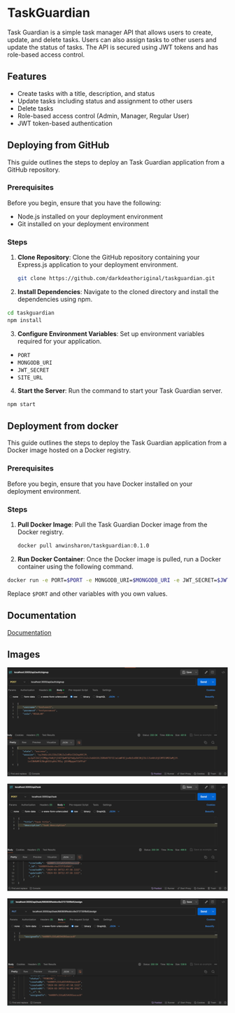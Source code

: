 
# TaskGuardian

Task Guardian is a simple task manager API that allows users to create, update, and delete tasks. Users can also assign tasks to other users and update the status of tasks. The API is secured using JWT tokens and has role-based access control.


## Features

- Create tasks with a title, description, and status
- Update tasks including status and assignment to other users
- Delete tasks
- Role-based access control (Admin, Manager, Regular User)
- JWT token-based authentication
## Deploying from GitHub

This guide outlines the steps to deploy an Task Guardian application from a GitHub repository.

### Prerequisites

Before you begin, ensure that you have the following:

- Node.js installed on your deployment environment
- Git installed on your deployment environment


### Steps

1. **Clone Repository**: Clone the GitHub repository containing your Express.js application to your deployment environment.

   ```bash
   git clone https://github.com/darkdeathoriginal/taskguardian.git
   ```

2. **Install Dependencies**: Navigate to the cloned directory and install the dependencies using npm.

```bash
cd taskguardian
npm install
```
3. **Configure Environment Variables**: Set up environment variables required for your application. 
- `PORT`
-  `MONGODB_URI`
-  `JWT_SECRET`
- `SITE_URL`

4. **Start the Server**: Run the command to start your Task Guardian server.

```bash
npm start
```

## Deployment from docker
This guide outlines the steps to deploy the Task Guardian application from a Docker image hosted on a Docker registry.

### Prerequisites

Before you begin, ensure that you have Docker installed on your deployment environment.

### Steps

1. **Pull Docker Image**: Pull the Task Guardian Docker image from the Docker registry.

   ```bash
   docker pull anwinsharon/taskguardian:0.1.0
   ```

2. **Run Docker Container**: Once the Docker image is pulled, run a Docker container using the following command.
```bash
docker run -e PORT=$PORT -e MONGODB_URI=$MONGODB_URI -e JWT_SECRET=$JWT_SECRET -e SITE_URL=$SITE_URL -p 3000:3000 anwinsharon/taskguardian:0.1.0
```

Replace `$PORT` and other variables with you own values.


## Documentation

[Documentation](https://taskguardian.vercel.app/)


## Images

![Screenshot1](https://github.com/darkdeathoriginal/taskguardian/blob/main/images/1.png?raw=true)

![Screenshot1](https://github.com/darkdeathoriginal/taskguardian/blob/main/images/2.png?raw=true)

![Screenshot1](https://github.com/darkdeathoriginal/taskguardian/blob/main/images/3.png?raw=true)